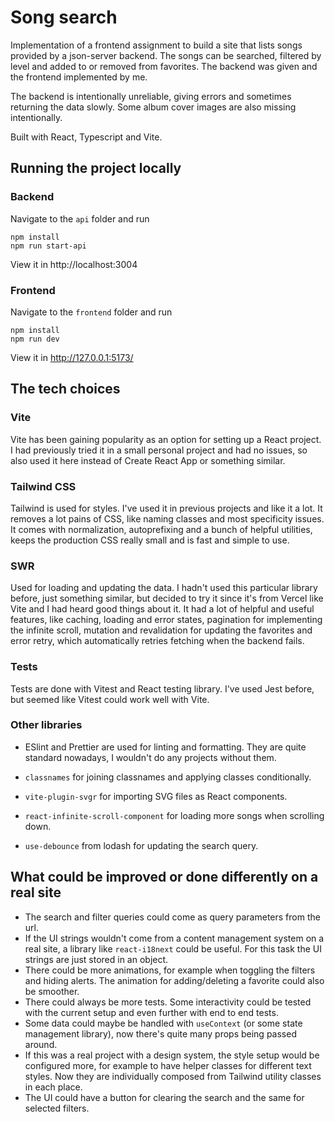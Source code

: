 # Song search

Implementation of a frontend assignment to build a site that lists songs provided by a json-server backend. The songs can be searched, filtered by level and added to or removed from favorites. The backend was given and the frontend implemented by me.

The backend is intentionally unreliable, giving errors and sometimes returning the data slowly. Some album cover images are also missing intentionally.

Built with React, Typescript and Vite.

## Running the project locally

### Backend

Navigate to the `api` folder and run

```
npm install
npm run start-api
```

View it in http://localhost:3004


### Frontend

Navigate to the `frontend` folder and run

```
npm install
npm run dev
```

View it in http://127.0.0.1:5173/

## The tech choices

### Vite

Vite has been gaining popularity as an option for setting up a React project. I had previously tried it in a small personal project and had no issues, so also used it here instead of Create React App or something similar.

### Tailwind CSS

Tailwind is used for styles. I've used it in previous projects and like it a lot. It removes a lot pains of CSS, like naming classes and most specificity issues. It comes with normalization, autoprefixing and a bunch of helpful utilities, keeps the production CSS really small and is fast and simple to use.

### SWR

Used for loading and updating the data. I hadn't used this particular library before, just something similar, but decided to try it since it's from Vercel like Vite and I had heard good things about it. It had a lot of helpful and useful features, like caching, loading and error states, pagination for implementing the infinite scroll, mutation and revalidation for updating the favorites and error retry, which automatically retries fetching when the backend fails.

### Tests

Tests are done with Vitest and React testing library. I've used Jest before, but seemed like Vitest could work well with Vite.

### Other libraries

- ESlint and Prettier are used for linting and formatting. They are quite standard nowadays, I wouldn't do any projects without them.

- `classnames` for joining classnames and applying classes conditionally.

- `vite-plugin-svgr` for importing SVG files as React components.

- `react-infinite-scroll-component` for loading more songs when scrolling down.

- `use-debounce` from lodash for updating the search query.


## What could be improved or done differently on a real site

- The search and filter queries could come as query parameters from the url.
- If the UI strings wouldn't come from a content management system on a real site, a library like `react-i18next` could be useful. For this task the UI strings are just stored in an object.
- There could be more animations, for example when toggling the filters and hiding alerts. The animation for adding/deleting a favorite could also be smoother.
- There could always be more tests. Some interactivity could be tested with the current setup and even further with end to end tests.
- Some data could maybe be handled with `useContext` (or some state management library), now there's quite many props being passed around.
- If this was a real project with a design system, the style setup would be configured more, for example to have helper classes for different text styles. Now they are individually composed from Tailwind utility classes in each place.
- The UI could have a button for clearing the search and the same for selected filters.
